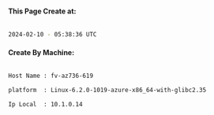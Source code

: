 
   
#### This Page Create at:

```bash

2024-02-10 - 05:38:36 UTC

```

#### Create By Machine:

```bash

Host Name : fv-az736-619

platform  : Linux-6.2.0-1019-azure-x86_64-with-glibc2.35

Ip Local  : 10.1.0.14

```

